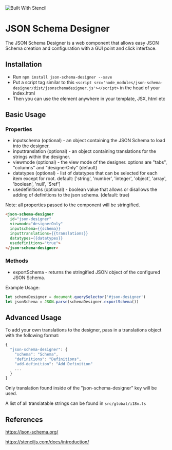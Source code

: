 ![Built With Stencil](https://img.shields.io/badge/-Built%20With%20Stencil-16161d.svg?logo=data%3Aimage%2Fsvg%2Bxml%3Bbase64%2CPD94bWwgdmVyc2lvbj0iMS4wIiBlbmNvZGluZz0idXRmLTgiPz4KPCEtLSBHZW5lcmF0b3I6IEFkb2JlIElsbHVzdHJhdG9yIDE5LjIuMSwgU1ZHIEV4cG9ydCBQbHVnLUluIC4gU1ZHIFZlcnNpb246IDYuMDAgQnVpbGQgMCkgIC0tPgo8c3ZnIHZlcnNpb249IjEuMSIgaWQ9IkxheWVyXzEiIHhtbG5zPSJodHRwOi8vd3d3LnczLm9yZy8yMDAwL3N2ZyIgeG1sbnM6eGxpbms9Imh0dHA6Ly93d3cudzMub3JnLzE5OTkveGxpbmsiIHg9IjBweCIgeT0iMHB4IgoJIHZpZXdCb3g9IjAgMCA1MTIgNTEyIiBzdHlsZT0iZW5hYmxlLWJhY2tncm91bmQ6bmV3IDAgMCA1MTIgNTEyOyIgeG1sOnNwYWNlPSJwcmVzZXJ2ZSI%2BCjxzdHlsZSB0eXBlPSJ0ZXh0L2NzcyI%2BCgkuc3Qwe2ZpbGw6I0ZGRkZGRjt9Cjwvc3R5bGU%2BCjxwYXRoIGNsYXNzPSJzdDAiIGQ9Ik00MjQuNywzNzMuOWMwLDM3LjYtNTUuMSw2OC42LTkyLjcsNjguNkgxODAuNGMtMzcuOSwwLTkyLjctMzAuNy05Mi43LTY4LjZ2LTMuNmgzMzYuOVYzNzMuOXoiLz4KPHBhdGggY2xhc3M9InN0MCIgZD0iTTQyNC43LDI5Mi4xSDE4MC40Yy0zNy42LDAtOTIuNy0zMS05Mi43LTY4LjZ2LTMuNkgzMzJjMzcuNiwwLDkyLjcsMzEsOTIuNyw2OC42VjI5Mi4xeiIvPgo8cGF0aCBjbGFzcz0ic3QwIiBkPSJNNDI0LjcsMTQxLjdIODcuN3YtMy42YzAtMzcuNiw1NC44LTY4LjYsOTIuNy02OC42SDMzMmMzNy45LDAsOTIuNywzMC43LDkyLjcsNjguNlYxNDEuN3oiLz4KPC9zdmc%2BCg%3D%3D&colorA=16161d&style=flat-square)

# JSON Schema Designer

The JSON Schema Designer is a web component that allows easy JSON Schema creation and configuration with a GUI point and click interface.

## Installation
- Run `npm install json-schema-designer --save`
- Put a script tag similar to this `<script src='node_modules/json-schema-designer/dist/jsonschemadesigner.js'></script>` in the head of your index.html
- Then you can use the element anywhere in your template, JSX, html etc

## Basic Usage

### Properties
* inputschema (optional) - an object containing the JSON Schema to load into the designer.
* inputtranslation (optional) - an object containing translations for the strings within the designer.
* viewmode (optional) - the view mode of the designer. options are "tabs", "columns" and "designerOnly" (default)
* datatypes (optional) - list of datatypes that can be selected for each item except for root. default: ['string', 'number', 'integer', 'object', 'array', 'boolean', 'null', '$ref']
* usedefinitions (optional) - boolean value that allows or disallows the adding of definitions to the json schema. (default: true)

Note: all properties passed to the component will be stringified.

```html
<json-schema-designer
  id="json-designer"
  viewmode="designerOnly"
  inputschema={{schema}}
  inputtranslations={{translations}}
  datatypes={{datatypes}}
  usedefinitions="true">
</json-schema-designer>
```

### Methods

* exportSchema - returns the stringified JSON object of the configured JSON Schema.

Example Usage:
```javascript
let schemaDesigner = document.querySelector('#json-designer')
let jsonSchema = JSON.parse(schemaDesigner.exportSchema())
```


## Advanced Usage

To add your own translations to the designer, pass in a translations object with the following format:

```javascript
{
  "json-schema-designer": {
    "schema": "Schema",
    "definitions": "Definitions",
    "add-definition": "Add Definition"
    ...
  }
}
```
Only translation found inside of the "json-schema-designer" key will be used.

A list of all translatable strings can be found in  `src/global/i18n.ts`

## References

https://json-schema.org/

https://stenciljs.com/docs/introduction/
